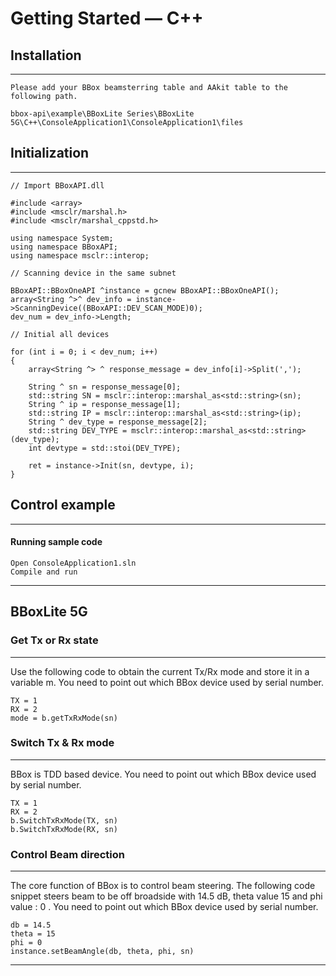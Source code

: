 # Getting Started — C++

## Installation
----------

    Please add your BBox beamsterring table and AAkit table to the following path.
    
    bbox-api\example\BBoxLite Series\BBoxLite 5G\C++\ConsoleApplication1\ConsoleApplication1\files


## Initialization
----------
    // Import BBoxAPI.dll

    #include <array>
    #include <msclr/marshal.h>
    #include <msclr/marshal_cppstd.h>

    using namespace System;
    using namespace BBoxAPI;
    using namespace msclr::interop;

    // Scanning device in the same subnet

    BBoxAPI::BBoxOneAPI ^instance = gcnew BBoxAPI::BBoxOneAPI();
	array<String ^>^ dev_info = instance->ScanningDevice((BBoxAPI::DEV_SCAN_MODE)0);
	dev_num = dev_info->Length;

    // Initial all devices

	for (int i = 0; i < dev_num; i++)
	{
		array<String ^> ^ response_message = dev_info[i]->Split(',');	

		String ^ sn = response_message[0];
		std::string SN = msclr::interop::marshal_as<std::string>(sn);
		String ^ ip = response_message[1];
		std::string IP = msclr::interop::marshal_as<std::string>(ip);
		String ^ dev_type = response_message[2];
		std::string DEV_TYPE = msclr::interop::marshal_as<std::string>(dev_type);
		int devtype = std::stoi(DEV_TYPE);

		ret = instance->Init(sn, devtype, i);
    }

## Control example
****
#### Running sample code
    Open ConsoleApplication1.sln
    Compile and run
****

## BBoxLite 5G
### Get Tx or Rx state
---
Use the following code to obtain the current Tx/Rx mode and store it in a variable m. You need to point out which BBox device used by serial number.

    TX = 1
    RX = 2
    mode = b.getTxRxMode(sn)

### Switch Tx & Rx mode
---
BBox is TDD based device. You need to point out which BBox device used by serial number.

    TX = 1
    RX = 2
    b.SwitchTxRxMode(TX, sn)
    b.SwitchTxRxMode(RX, sn)


### Control Beam direction
---
The core function of BBox is to control beam steering. The following code snippet steers beam to be off broadside with 14.5 dB, theta value 15 and phi value : 0 . You need to point out which BBox device used by serial number.

    db = 14.5
    theta = 15
    phi = 0
    instance.setBeamAngle(db, theta, phi, sn)

****
